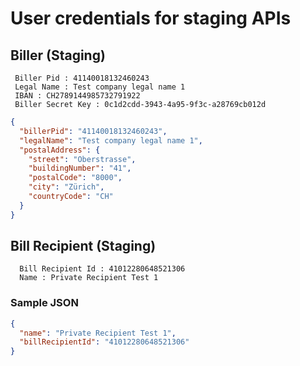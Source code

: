 # User credentials for staging APIs

## Biller  (Staging)

```
 Biller Pid : 41140018132460243
 Legal Name : Test company legal name 1
 IBAN : CH2789144985732791922
 Biller Secret Key : 0c1d2cdd-3943-4a95-9f3c-a28769cb012d
```

```json
{
  "billerPid": "41140018132460243",
  "legalName": "Test company legal name 1",
  "postalAddress": {
    "street": "Oberstrasse",
    "buildingNumber": "41",
    "postalCode": "8000",
    "city": "Zürich",
    "countryCode": "CH"
  }
}
```

## Bill Recipient (Staging)

```
  Bill Recipient Id : 41012280648521306
  Name : Private Recipient Test 1
```

### Sample JSON

```json
{
  "name": "Private Recipient Test 1",
  "billRecipientId": "41012280648521306"
}
```
